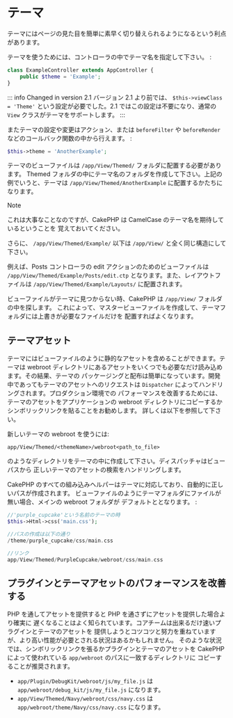 # テーマ

テーマにはページの見た目を簡単に素早く切り替えられるようになるという利点があります。

テーマを使うためには、コントローラの中でテーマ名を指定して下さい。 :

``` php
class ExampleController extends AppController {
    public $theme = 'Example';
}
```

::: info Changed in version 2.1
バージョン 2.1 より前では、 `$this->viewClass = 'Theme'` という設定が必要でした。2.1 ではこの設定は不要になり、通常の `View` クラスがテーマをサポートします。
:::

またテーマの設定や変更はアクション、または `beforeFilter` や `beforeRender`
などのコールバック関数の中から行えます。 :

``` php
$this->theme = 'AnotherExample';
```

テーマのビューファイルは `/app/View/Themed/` フォルダに配置する必要があります。
Themed フォルダの中にテーマ名のフォルダを作成して下さい。上記の例でいうと、テーマは
`/app/View/Themed/AnotherExample` に配置するかたちになります。

> [!NOTE]
> これは大事なことなのですが、CakePHP は CamelCase のテーマ名を期待しているということを
> 覚えておいてください。

さらに、 `/app/View/Themed/Example/` 以下は `/app/View/` と全く同じ構造にして下さい。

例えば、Posts コントローラの edit アクションのためのビューファイルは
`/app/View/Themed/Example/Posts/edit.ctp` となります。また、レイアウトファイルは
`/app/View/Themed/Example/Layouts/` に配置されます。

ビューファイルがテーマに見つからない時、CakePHP は `/app/View/` フォルダの中を探します。
これによって、マスタービューファイルを作成して、テーマフォルダには上書きが必要なファイルだけを
配置すればよくなります。

## テーマアセット

テーマにはビューファイルのように静的なアセットを含めることができます。テーマは webroot
ディレクトリにあるアセットをいくつでも必要なだけ読み込めます。その結果、テーマの
パッケージングと配布は簡単になっています。開発中であってもテーマのアセットへのリクエストは
`Dispatcher` によってハンドリングされます。プロダクション環境での
パフォーマンスを改善するためには、テーマのアセットをアプリケーションの webroot
ディレクトリにコピーするかシンボリックリンクを貼ることをお勧めします。
詳しくは以下を参照して下さい。

新しいテーマの webroot を使うには:

    app/View/Themed/<themeName>/webroot<path_to_file>

のようなディレクトリをテーマの中に作成して下さい。ディスパッチャはビューパスから
正しいテーマのアセットの検索をハンドリングします。

CakePHP のすべての組み込みヘルパーはテーマに対応しており、自動的に正しいパスが作成されます。
ビューファイルのようにテーマフォルダにファイルが無い場合、メインの webroot フォルダが
デフォルトととなります。 :

``` php
//'purple_cupcake'という名前のテーマの時
$this->Html->css('main.css');

//パスの作成は以下の通り
/theme/purple_cupcake/css/main.css

//リンク
app/View/Themed/PurpleCupcake/webroot/css/main.css
```

## プラグインとテーマアセットのパフォーマンスを改善する

PHP を通してアセットを提供すると PHP を通さずにアセットを提供した場合より確実に
遅くなることはよく知られています。コアチームは出来るだけ速いプラグインとテーマのアセットを
提供しようとコツコツと努力を重ねていますが、より高い性能が必要とされる状況はあるかもしれません。
そのような状況では、シンボリックリンクを張るかプラグインとテーマのアセットを
CakePHP によって使われている `app/webroot` のパスに一致するディレクトリに
コピーすることが推奨されます。

- `app/Plugin/DebugKit/webroot/js/my_file.js` は
  `app/webroot/debug_kit/js/my_file.js` になります。
- `app/View/Themed/Navy/webroot/css/navy.css` は
  `app/webroot/theme/Navy/css/navy.css` になります。
